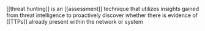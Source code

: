 [[threat hunting]] is an [[assessment]] technique that utilizes insights gained from threat intelligence to proactively discover whether there is evidence of [[TTPs]] already present within the network or system
